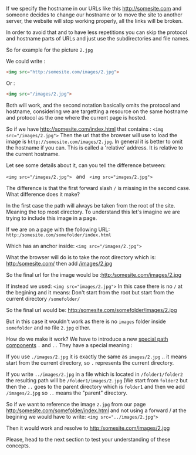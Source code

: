 
If we specify the hostname in our URLs like this http://somesite.com and someone decides to change our hostname or to move the site to another server, the website will stop working properly, all the links will be broken.

In order to avoid that and to have less repetitions you can skip the protocol and hostname parts of URLs and just use the subdirectories and file names.

So for example for the picture `2.jpg`

We could write :
```html
<img src="http:/somesite.com/images/2.jpg">
```
Or :
```html
<img src="/images/2.jpg">
```

Both will work, and the second notation basically omits the protocol and hostname, considering we are targetting a resource on the same hostname and protocol as the one where the current page is hosted.

So if we have http://somesite.com/index.html that contains : `<img src="/images/2.jpg">` Then the url that the browser will use to load the image is `http://somesite.com/images/2.jpg`. In general it is better to omit the hostname if you can. This is called a 'relative' address. It is relative to the current hostname.

Let see some details about it, can you tell the difference between:

`<img src="/images/2.jpg">` &nbsp; and &nbsp; `<img src="images/2.jpg">`

The difference is that the first forward slash `/` is missing in the second case. What difference does it make?

In the first case the path will always be taken from the root of the site. Meaning the top most directory. To understand this let's imagine we are trying to include this image in a page.

If we are on a page with the following URL: `http:/somesite.com/somefolder/index.html`

Which has an anchor inside: `<img src="/images/2.jpg">`

What the browser will do is to take the root directory which is:
[http:/somesite.com/]() then add [/images/2.jpg]()

So the final url for the image would be :[http:/somesite.com/images/2.jpg]()

If instead we used: `<img src="images/2.jpg">`
In this case there is no `/` at the begining and it means: Don't start from the root but start from the current directory `/somefolder/`

So the final url would be: 
[http:/somesite.com/somefolder/images/2.jpg]()

But in this case it wouldn't work as there is no `images` folder inside `somefolder` and no file `2.jpg` either.

How do we make it work? We have to introduce a new <u>special path components</u> `.` and `..` They have a special meaning : 

If you use `./images/2.jpg` it is exactly the same as `images/2.jpg` .. it means start from the current directory, so `.` represents the current directory.

If you write `../images/2.jpg` in a file which is located in `/folder1/folder2` the resulting path will be `/folder1/images/2.jpg` (We start from `folder2` but then the `..` goes to the parent directory which is `folder1` and then we add `/images/2.jpg` so `..` means the "parent" directory.

So if we want to reference the image `2.jpg` from our page [http:/somesite.com/somefolder/index.html]() and not using a forward / at the begining we would have to write: `<img src="../images/2.jpg">`

Then it would work and resolve to [http:/somesite.com/images/2.jpg]()

Please, head to the next section to test your understanding of these concepts.
